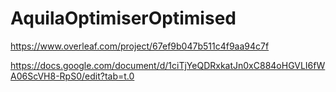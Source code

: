 # AquilaOptimiserOptimised

https://www.overleaf.com/project/67ef9b047b511c4f9aa94c7f

https://docs.google.com/document/d/1ciTjYeQDRxkatJn0xC884oHGVLI6fWA06ScVH8-RpS0/edit?tab=t.0
